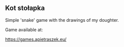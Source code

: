 ## Kot stołapka

Simple 'snake' game with the drawings of my doughter.

Game available at:

https://games.apietraszek.eu/
